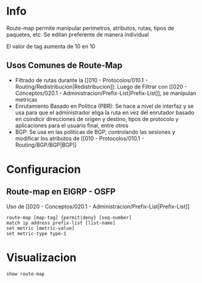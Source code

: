 # Info
Route-map permite manipular perimetros, atributos, rutas, tipos de paquetes, etc. Se editan preferente de manera individual

El valor de tag aumenta de 10 en 10
## Usos Comunes de Route-Map
- Filtrado de rutas durante la [[010 - Protocolos/010.1 - Routing/Redistribucion|Redistribucion]]: Luego de Filtrar con [[020 - Conceptos/020.1 - Administracion/Prefix-List|Prefix-List]], se manipulan metricas
- Enrutamiento Basado en Politica (PBR): Se hace a nivel de interfaz y se usa para que el administrador eliga la ruta en vez del enrutador basado en coindicir direcciones de origen y destino, tipos de protocolo y aplicaciones para el usuario final, entre otros
- BGP: Se usa en las politicas de BGP, controlando las sesiones y modificar los atributos de [[010 - Protocolos/010.1 - Routing/BGP/BGP|BGP]]

# Configuracion
## Route-map en EIGRP - OSFP
Uso de [[020 - Conceptos/020.1 - Administracion/Prefix-List|Prefix-List]]
```
route-map [map-tag] {permit|deny} [seq-number]
match ip address prefix-list [list-name]
set metric [metric-value]
set metric-type type-1
```

# Visualizacion
`show route-map`